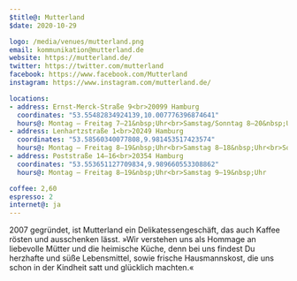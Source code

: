 ```yaml
---
$title@: Mutterland
$date: 2020-10-29

logo: /media/venues/mutterland.png
email: kommunikation@mutterland.de
website: https://mutterland.de/
twitter: https://twitter.com/mutterland
facebook: https://www.facebook.com/Mutterland
instagram: https://www.instagram.com/mutterland.de/

locations:
- address: Ernst-Merck-Straße 9<br>20099 Hamburg
  coordinates: "53.55482834924139,10.007776396874641"
  hours@: Montag – Freitag 7–21&nbsp;Uhr<br>Samstag/Sonntag 8–20&nbsp;Uhr
- address: Lenhartzstraße 1<br>20249 Hamburg
  coordinates: "53.58560340077808,9.981453517423574"
  hours@: Montag – Freitag 8–19&nbsp;Uhr<br>Samstag 8–18&nbsp;Uhr<br>Sonntag 9–18&nbsp;Uhr
- address: Poststraße 14–16<br>20354 Hamburg
  coordinates: "53.553651127709834,9.989660553308862"
  hours@: Montag – Freitag 8–19&nbsp;Uhr<br>Samstag 9–19&nbsp;Uhr

coffee: 2,60
espresso: 2
internet@: ja
---
```


2007 gegründet, ist Mutterland ein Delikatessengeschäft, das auch Kaffee rösten und ausschenken lässt. »Wir verstehen uns als Hommage an liebevolle Mütter und die heimische Küche, denn bei uns findest Du herzhafte und süße Lebensmittel, sowie frische Hausmannskost, die uns schon in der Kindheit satt und glücklich machten.«